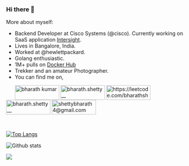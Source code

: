 ### Hi there 👋

More about myself:
- Backend Developer at Cisco Systems (@cisco). Currently working on SaaS application [Intersight](https://intersight.com/).
- Lives in Bangalore, India.
- Worked at @hewlettpackard.
- Golang enthusiastic.
- 1M+ pulls on [Docker Hub](https://hub.docker.com/u/bharathshetty4)
- Trekker and an amateur Photographer. 
- You can find me on,
<p align="left"> &nbsp &nbsp &nbsp
  <a href="https://www.linkedin.com/in/bharathshetty4/" target="blank"><img align="center"
      src="https://img.shields.io/badge/LinkedIn-%230077B5.svg?&style=flat-square&logo=linkedin&logoColor=blue&color=white"
      alt="bharath kumar" height="40" width="120" /></a>
  <a href="https://stackoverflow.com/users/4665710/bharath-kumar" target="blank"><img align="center"
      src="https://img.shields.io/badge/StackOverflow-%23E4405F.svg?&style=flat-square&logo=stackoverflow&color=white"
      alt="bharath.shetty__" height="40" width="120" /></a>
 <a href="https://leetcode.com/bharathshetty4/" target="blank"><img align="center"
      src="https://img.shields.io/badge/Leetcode-%23E4405F.svg?&style=flat-square&logo=leetcode&color=white"
      alt="https://leetcode.com/bharathshetty4/" height="40" width="120" /></a>
  <a href="https://instagram.com/bharath.shetty__/" target="blank"><img align="center"
      src="https://img.shields.io/badge/Instagram-%23E4405F.svg?&style=flat-square&logo=instagram&color=white"
      alt="bharath.shetty__" height="40" width="120" /></a>
 <a href="mailto:shettybharath4@gmail.com" target="blank"><img align="center"
      src="https://img.shields.io/badge/Gmail-%23E4405F.svg?&style=flat-square&logo=gmail&color=white"
      alt="shettybharath4@gmail.com" height="40" width="120" /></a> 
</p>

<br/>



<!--
**bharathshetty4/bharathshetty4** is a ✨ _special_ ✨ repository because its `README.md` (this file) appears on your GitHub profile.

Here are some ideas to get you started:

- 🌱 I’m currently learning ...
- 👯 I’m looking to collaborate on ...
- 🤔 I’m looking for help with ...
- 💬 Ask me about ...
- 📫 How to reach me: ...
- 😄 Pronouns: ...
- ⚡ Fun fact: ...
-->

 [![Top Langs](https://github-readme-stats.vercel.app/api/top-langs/?username=bharathshetty4&theme=light&layout=compact&align=right&width=40%&hide_border=true)](https://github.com/bharathshetty4/github-readme-stats) 
 
 ![Github stats](https://github-readme-stats.vercel.app/api?username=bharathshetty4&layout=compact&count_private=true&hide=issues&hide_border=true)


![](https://komarev.com/ghpvc/?username=bharathshetty4&label=PROFILE+VIEWS)
